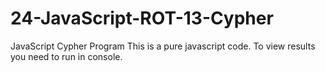 # 24-JavaScript-ROT-13-Cypher
JavaScript Cypher Program
This is a pure javascript code. To view results you need to run in console.
